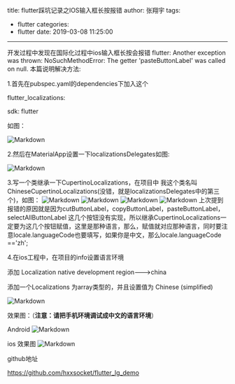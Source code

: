 title: flutter踩坑记录之IOS输入框长按报错
author: 张翔宇
tags:
  - flutter
categories:
  - flutter
date: 2019-03-08 11:25:00
---
<div data-note-content class="show-content">
    <div class="show-content-free">

开发过程中发现在国际化过程中ios输入框长按会报错 flutter: Another exception was thrown: NoSuchMethodError: The getter 'pasteButtonLabel' was called on null. 本篇说明解决方法:

1.首先在pubspec.yaml的dependencies下加入这个

flutter_localizations:

 sdk: flutter

如图：

![Markdown](http://i1.fuimg.com/691375/b153c965a4884a04.jpg)

2.然后在MaterialApp设置一下localizationsDelegates如图:

![Markdown](http://i1.fuimg.com/691375/6de2850a818dbe7cs.jpg)

3.写一个类继承一下CupertinoLocalizations，在项目中
            我这个类名叫ChineseCupertinoLocalizations(没错，就是localizationsDelegates中的第三个)，如图：
![Markdown](http://i1.fuimg.com/691375/7b468a74ab809741s.jpg)
![Markdown](http://i1.fuimg.com/691375/c607b43c8b0d861c.jpg)
 ![Markdown](http://i1.fuimg.com/691375/7c1017e35c4a584cs.jpg)
![Markdown](http://i1.fuimg.com/691375/7c1017e35c4a584cs.jpg)
上次提到报错的原因就是因为cutButtonLabel，copyButtonLabel，pasteButtonLabel，selectAllButtonLabel
            这几个按钮没有实现，所以继承CupertinoLocalizations一定要为这几个按钮赋值，这里是那种语言，那么，赋值就对应那种语言，同时要注意locale.languageCode也要填写，如果你是中文，那么locale.languageCode
            =='zh';

4.在ios工程中，在项目的info设置语言环境

添加 Localization native development region---&gt;china

添加一个Localizations 为array类型的，并且设置值为 Chinese (simplified)

![Markdown](http://i1.fuimg.com/691375/2492a8342b78c39es.jpg)

效果图：（**注意：请把手机环境调试成中文的语言环境**）

Android 
![Markdown](http://i1.fuimg.com/691375/a7c124b30c10fe42s.jpg)

ios 效果图
![Markdown](http://i1.fuimg.com/691375/89a99290c4de687as.jpg)

github地址

https://github.com/hxxsocket/flutter_lg_demo